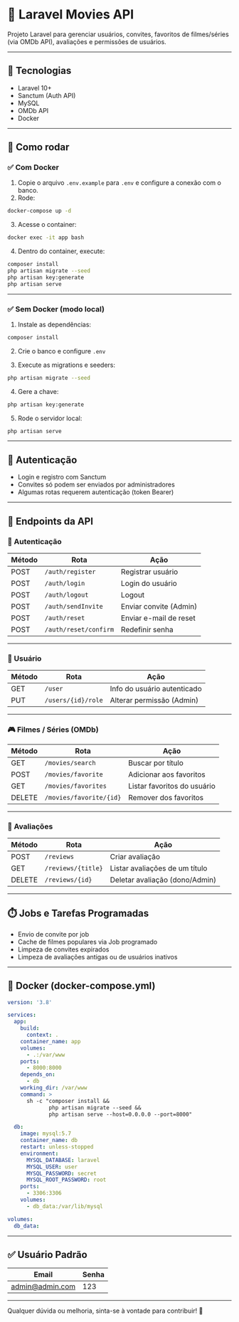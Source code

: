 # 🎥 Laravel Movies API

Projeto Laravel para gerenciar usuários, convites, favoritos de filmes/séries (via OMDb API), avaliações e permissões de usuários.

---

## 🚀 Tecnologias

- Laravel 10+
- Sanctum (Auth API)
- MySQL
- OMDb API
- Docker

---

## 📆 Como rodar

### ✅ Com Docker

1. Copie o arquivo `.env.example` para `.env` e configure a conexão com o banco.
2. Rode:

```bash
docker-compose up -d
```

3. Acesse o container:

```bash
docker exec -it app bash
```

4. Dentro do container, execute:

```bash
composer install
php artisan migrate --seed
php artisan key:generate
php artisan serve
```

---

### ✅ Sem Docker (modo local)

1. Instale as dependências:

```bash
composer install
```

2. Crie o banco e configure `.env`

3. Execute as migrations e seeders:

```bash
php artisan migrate --seed
```

4. Gere a chave:

```bash
php artisan key:generate
```

5. Rode o servidor local:

```bash
php artisan serve
```

---

## 🔐 Autenticação

- Login e registro com Sanctum
- Convites só podem ser enviados por administradores
- Algumas rotas requerem autenticação (token Bearer)

---

## 📡 Endpoints da API

### 📌 Autenticação

| Método | Rota                 | Ação                        |
|--------|----------------------|-----------------------------|
| POST   | `/auth/register`     | Registrar usuário           |
| POST   | `/auth/login`        | Login do usuário            |
| POST   | `/auth/logout`       | Logout                      |
| POST   | `/auth/sendInvite`   | Enviar convite (Admin)      |
| POST   | `/auth/reset`        | Enviar e-mail de reset      |
| POST   | `/auth/reset/confirm`| Redefinir senha             |

---

### 👤 Usuário

| Método | Rota                     | Ação                              |
|--------|--------------------------|-----------------------------------|
| GET    | `/user`                  | Info do usuário autenticado       |
| PUT    | `/users/{id}/role`       | Alterar permissão (Admin)         |

---

### 🎮 Filmes / Séries (OMDb)

| Método | Rota                   | Ação                                  |
|--------|------------------------|---------------------------------------|
| GET    | `/movies/search`       | Buscar por título                     |
| POST   | `/movies/favorite`     | Adicionar aos favoritos               |
| GET    | `/movies/favorites`    | Listar favoritos do usuário           |
| DELETE | `/movies/favorite/{id}`| Remover dos favoritos                 |

---

### 📝 Avaliações

| Método | Rota                    | Ação                                 |
|--------|-------------------------|--------------------------------------|
| POST   | `/reviews`              | Criar avaliação                      |
| GET    | `/reviews/{title}`      | Listar avaliações de um título       |
| DELETE | `/reviews/{id}`         | Deletar avaliação (dono/Admin)       |

---

## ⏱️ Jobs e Tarefas Programadas

- Envio de convite por job
- Cache de filmes populares via Job programado
- Limpeza de convites expirados
- Limpeza de avaliações antigas ou de usuários inativos

---

## 🐳 Docker (docker-compose.yml)

```yaml
version: '3.8'

services:
  app:
    build:
      context: .
    container_name: app
    volumes:
      - .:/var/www
    ports:
      - 8000:8000
    depends_on:
      - db
    working_dir: /var/www
    command: >
      sh -c "composer install &&
             php artisan migrate --seed &&
             php artisan serve --host=0.0.0.0 --port=8000"

  db:
    image: mysql:5.7
    container_name: db
    restart: unless-stopped
    environment:
      MYSQL_DATABASE: laravel
      MYSQL_USER: user
      MYSQL_PASSWORD: secret
      MYSQL_ROOT_PASSWORD: root
    ports:
      - 3306:3306
    volumes:
      - db_data:/var/lib/mysql

volumes:
  db_data:
```

---

## ✅ Usuário Padrão

| Email            | Senha |
|------------------|-------|
| admin@admin.com  | 123   |

---

Qualquer dúvida ou melhoria, sinta-se à vontade para contribuir! 🎉

